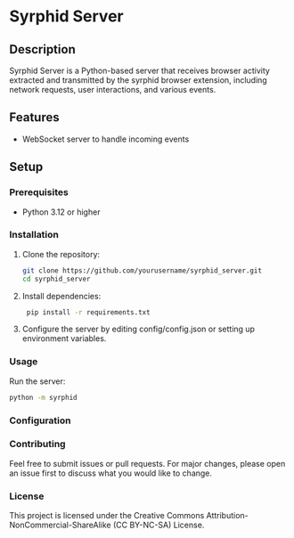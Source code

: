 # Syrphid Server

## Description

Syrphid Server is a Python-based server that receives browser activity extracted and transmitted by the syrphid browser extension, including network requests, user interactions, and various events.

## Features

- WebSocket server to handle incoming events

## Setup

### Prerequisites

- Python 3.12 or higher

### Installation

1. Clone the repository:

   ```bash
   git clone https://github.com/yourusername/syrphid_server.git
   cd syrphid_server
   ```

2. Install dependencies:

   ```bash
    pip install -r requirements.txt
   ```

3. Configure the server by editing config/config.json or setting up environment variables.

### Usage

Run the server:

```bash
python -m syrphid
```

### Configuration

### Contributing

Feel free to submit issues or pull requests. For major changes, please open an issue first to discuss what you would like to change.

### License

This project is licensed under the Creative Commons Attribution-NonCommercial-ShareAlike (CC BY-NC-SA) License.
